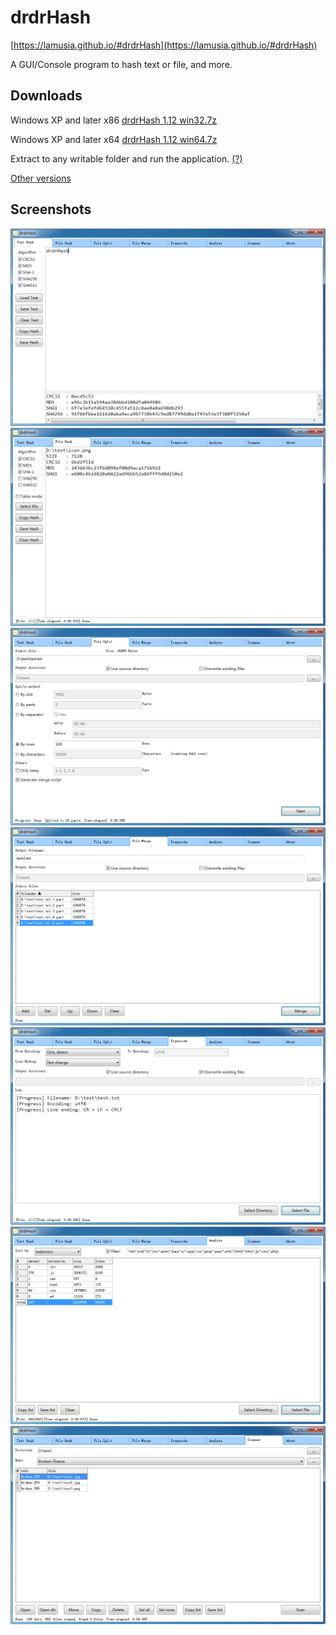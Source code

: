 # drdrHash

[https://lamusia.github.io/#drdrHash](https://lamusia.github.io/#drdrHash)

A GUI/Console program to hash text or file, and more.

## Downloads

Windows XP and later x86 [drdrHash 1.12 win32.7z](https://raw.githubusercontent.com/lamusia/drdrHash/master/release/drdrHash%201.12%20win32.7z)

Windows XP and later x64 [drdrHash 1.12 win64.7z](https://raw.githubusercontent.com/lamusia/drdrHash/master/release/drdrHash%201.12%20win64.7z)

Extract to any writable folder and run the application. [(?)](https://lamusia.github.io/#Extract%20Archive%20File)

[Other versions](https://github.com/lamusia/drdrHash/tree/master/release)

## Screenshots

![screenshot](https://raw.githubusercontent.com/lamusia/drdrHash/master/res/screenshot/1.png)
![screenshot](https://raw.githubusercontent.com/lamusia/drdrHash/master/res/screenshot/2.png)
![screenshot](https://raw.githubusercontent.com/lamusia/drdrHash/master/res/screenshot/3.png)
![screenshot](https://raw.githubusercontent.com/lamusia/drdrHash/master/res/screenshot/4.png)
![screenshot](https://raw.githubusercontent.com/lamusia/drdrHash/master/res/screenshot/5.png)
![screenshot](https://raw.githubusercontent.com/lamusia/drdrHash/master/res/screenshot/6.png)
![screenshot](https://raw.githubusercontent.com/lamusia/drdrHash/master/res/screenshot/7.png)
